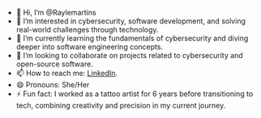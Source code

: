 - 👋 Hi, I’m @Raylemartins  
- 👀 I’m interested in cybersecurity, software development, and solving real-world challenges through technology.  
- 🌱 I’m currently learning the fundamentals of cybersecurity and diving deeper into software engineering concepts.  
- 💞️ I’m looking to collaborate on projects related to cybersecurity and open-source software.  
- 📫 How to reach me: [LinkedIn](https://www.linkedin.com/in/raylemartins/).  
- 😄 Pronouns: She/Her  
- ⚡ Fun fact: I worked as a tattoo artist for 6 years before transitioning to tech, combining creativity and precision in my current journey.  
